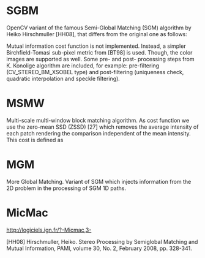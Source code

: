 # <a name="sgbm"></a>SGBM

OpenCV variant of the famous Semi-Global Matching (SGM) algorithm by Heiko
Hirschmuller [HH08], that differs from the original one as follows:

Mutual information cost function is not implemented. Instead, a simpler
Birchfield-Tomasi sub-pixel metric from [BT98] is used. Though, the color
images are supported as well.  Some pre- and post- processing steps from K.
Konolige algorithm are included, for example: pre-filtering
(CV_STEREO_BM_XSOBEL type) and post-filtering (uniqueness check, quadratic
interpolation and speckle filtering).


# <a name="msmw"></a>MSMW

Multi-scale multi-window block matching algorithm. As cost function we use the
zero-mean SSD (ZSSD) [27] which removes the average intensity of each patch
rendering the comparison independent of the mean intensity. This cost is
defined as


# <a name="mgm"></a>MGM

More Global Matching. Variant of SGM which injects information from the 2D
problem in the processing of SGM 1D paths.


# <a name="micmac"></a>MicMac

http://logiciels.ign.fr/?-Micmac,3-



[HH08] Hirschmuller, Heiko. Stereo Processing by Semiglobal Matching and Mutual Information, PAMI, volume 30, No. 2, February 2008, pp. 328-341.

